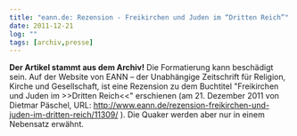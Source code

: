 ```yaml
---
title: "eann.de: Rezension - Freikirchen und Juden im “Dritten Reich”"
date: 2011-12-21
log: ""
tags: [archiv,presse]
---
```

**Der Artikel stammt aus dem Archiv!** Die Formatierung kann beschädigt sein.
Auf der Website von EANN – der  Unabhängige Zeitschrift für Religion, Kirche und Gesellschaft, ist eine  Rezension zu dem Buchtitel "Freikirchen und Juden im >>Dritten Reich<<" erschienen (am 21. Dezember 2011 von Dietmar Päschel, URL: <a href="http://www.eann.de/rezension-freikirchen-und-juden-im-dritten-reich/11309/">http://www.eann.de/rezension-freikirchen-und-juden-im-dritten-reich/11309/ </a>). Die Quaker werden aber nur in einem Nebensatz erwähnt.
